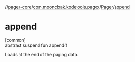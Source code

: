 //[pagex-core](../../../index.md)/[com.mooncloak.kodetools.pagex](../index.md)/[Pager](index.md)/[append](append.md)

# append

[common]\
abstract suspend fun [append](append.md)()

Loads at the end of the paging data.
